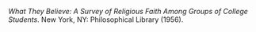 *What They Believe: A Survey of Religious Faith Among Groups of College Students*. New York, NY: Philosophical Library (1956).
